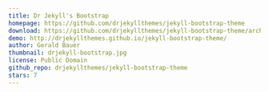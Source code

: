 ```yaml
---
title: Dr Jekyll's Bootstrap
homepage: https://github.com/drjekyllthemes/jekyll-bootstrap-theme
download: https://github.com/drjekyllthemes/jekyll-bootstrap-theme/archive/gh-pages.zip
demo: http://drjekyllthemes.github.io/jekyll-bootstrap-theme/
author: Gerald Bauer
thumbnail: drjekyll-bootstrap.jpg
license: Public Domain
github_repo: drjekyllthemes/jekyll-bootstrap-theme
stars: 7
---
```

